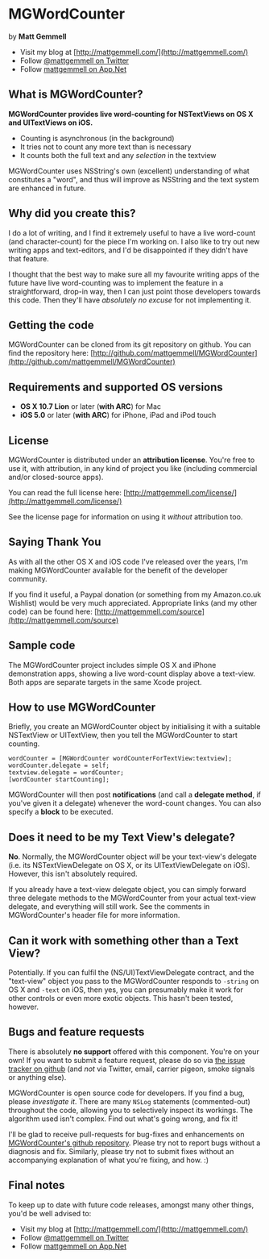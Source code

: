 # MGWordCounter

by **Matt Gemmell**

- Visit my blog at [http://mattgemmell.com/](http://mattgemmell.com/)
- Follow [@mattgemmell on Twitter](http://twitter.com/mattgemmell)
- Follow [mattgemmell on App.Net](http://alpha.app.net/mattgemmell)


## What is MGWordCounter?

**MGWordCounter provides live word-counting for NSTextViews on OS X and UITextViews on iOS.**

- Counting is asynchronous (in the background)
- It tries not to count any more text than is necessary
- It counts both the full text and any _selection_ in the textview

MGWordCounter uses NSString's own (excellent) understanding of what constitutes a "word", and thus will improve as NSString and the text system are enhanced in future.


## Why did you create this?

I do a lot of writing, and I find it extremely useful to have a live word-count (and character-count) for the piece I'm working on. I also like to try out new writing apps and text-editors, and I'd be disappointed if they didn't have that feature.

I thought that the best way to make sure all my favourite writing apps of the future have live word-counting was to implement the feature in a straightforward, drop-in way, then I can just point those developers towards this code. Then they'll have _absolutely no excuse_ for not implementing it.


## Getting the code

MGWordCounter can be cloned from its git repository on github. You can find the repository here: [http://github.com/mattgemmell/MGWordCounter](http://github.com/mattgemmell/MGWordCounter)


## Requirements and supported OS versions

- **OS X 10.7 Lion** or later (**with ARC**) for Mac
- **iOS 5.0** or later (**with ARC**) for iPhone, iPad and iPod touch


## License

MGWordCounter is distributed under an **attribution license**. You're free to use it, with attribution, in any kind of project you like (including commercial and/or closed-source apps).

You can read the full license here: [http://mattgemmell.com/license/](http://mattgemmell.com/license/)

See the license page for information on using it _without_ attribution too.


## Saying Thank You

As with all the other OS X and iOS code I've released over the years, I'm making MGWordCounter available for the benefit of the developer community.

If you find it useful, a Paypal donation (or something from my Amazon.co.uk Wishlist) would be very much appreciated. Appropriate links (and my other code) can be found here: [http://mattgemmell.com/source](http://mattgemmell.com/source)


## Sample code

The MGWordCounter project includes simple OS X and iPhone demonstration apps, showing a live word-count display above a text-view. Both apps are separate targets in the same Xcode project.


## How to use MGWordCounter

Briefly, you create an MGWordCounter object by initialising it with a suitable NSTextView or UITextView, then you tell the MGWordCounter to start counting.

    wordCounter = [MGWordCounter wordCounterForTextView:textview];
    wordCounter.delegate = self;
    textview.delegate = wordCounter;
    [wordCounter startCounting];

MGWordCounter will then post **notifications** (and call a **delegate method**, if you've given it a delegate) whenever the word-count changes. You can also specify a **block** to be executed.


## Does it need to be my Text View's delegate?

**No**. Normally, the MGWordCounter object _will_ be your text-view's delegate (i.e. its NSTextViewDelegate on OS X, or its UITextViewDelegate on iOS). However, this isn't absolutely required.

If you already have a text-view delegate object, you can simply forward three delegate methods to the MGWordCounter from your actual text-view delegate, and everything will still work. See the comments in MGWordCounter's header file for more information.


## Can it work with something other than a Text View?

Potentially. If you can fulfil the (NS/UI)TextViewDelegate contract, and the "text-view" object you pass to the MGWordCounter responds to `-string` on OS X and `-text` on iOS, then yes, you can presumably make it work for other controls or even more exotic objects. This hasn't been tested, however.


## Bugs and feature requests

There is absolutely **no support** offered with this component. You're on your own! If you want to submit a feature request, please do so via [the issue tracker on github](http://github.com/mattgemmell/MGWordCounter/issues) (and _not_ via Twitter, email, carrier pigeon, smoke signals or anything else).

MGWordCounter is open source code for developers. If you find a bug, please _investigate it_. There are many `NSLog` statements (commented-out) throughout the code, allowing you to selectively inspect its workings. The algorithm used isn't complex. Find out what's going wrong, and fix it!

I'll be glad to receive pull-requests for bug-fixes and enhancements on [MGWordCounter's github repository](http://github.com/mattgemmell/MGWordCounter). Please try not to report bugs without a diagnosis and fix. Similarly, please try not to submit fixes without an accompanying explanation of what you're fixing, and how. :)


## Final notes

To keep up to date with future code releases, amongst many other things, you'd be well advised to:

- Visit my blog at [http://mattgemmell.com/](http://mattgemmell.com/)
- Follow [@mattgemmell on Twitter](http://twitter.com/mattgemmell)
- Follow [mattgemmell on App.Net](http://alpha.app.net/mattgemmell)
